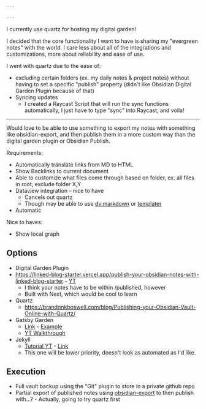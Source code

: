 ```yaml
---

---
```

I currently use quartz for hosting my digital garden!

I decided that the core functionality I want to have is sharing my "evergreen notes" with the world. I care less about all of the integrations and customizations, more about reliability and ease of use.

I went with quartz due to the ease of:
- excluding certain folders (ex. my daily notes & project notes) without having to set a specific "publish" property (didn't like Obsidian Digital Garden Plugin because of that)
- Syncing updates
	- I created a Raycast Script that will run the sync functions automatically, I just have to type "sync" into Raycast, and voila!

---

Would love to be able to use something to export my notes with something like obsidian-export, and then publish them in a more custom way than the digital garden plugin or Obsidian Publish.

Requirements:
- Automatically translate links from MD to HTML
- Show Backlinks to current document
- Able to customize what files come through based on folder, ex. all files in root, exclude folder X,Y
- Dataview integration - nice to have
	- Cancels out quartz
	- Though may be able to use [dv.markdown](https://blacksmithgu.github.io/obsidian-dataview/api/code-reference/#markdown-dataviews) or [templater](https://joschua.io/posts/2023/09/01/obsidian-publish-dataview/)
- Automatic

Nice to haves:
- Show local graph

## Options
- Digital Garden Plugin
- https://linked-blog-starter.vercel.app/publish-your-obsidian-notes-with-linked-blog-starter - [YT](https://www.youtube.com/watch?v=rKSpK1dXn4E)
	- I think your notes have to be within /published, however
	- Built with Next, which would be cool to learn
- Quartz
	- https://brandonkboswell.com/blog/Publishing-your-Obsidian-Vault-Online-with-Quartz/
- Gatsby Garden
	- [Link](https://github.com/thex3family/gatsby-garden?tab=readme-ov-file) - [Example](https://notes.binnyva.com)
	- [YT Walkthrough](https://www.youtube.com/watch?v=pm0mhkWj5ac)
- Jekyll
	- [Tutorial YT](https://www.youtube.com/watch?v=kg-9n_A4Tf0) - [Link](https://github.com/maximevaillancourt/digital-garden-jekyll-template?tab=readme-ov-file)
	- This one will be lower priority, doesn't look as automated as I'd like. 


## Execution
- Full vault backup using the "Git" plugin to store in a private github repo
- Partial export of published notes using [obsidian-export](https://github.com/zoni/obsidian-export) to then publish with...? - Actually, going to try quartz first